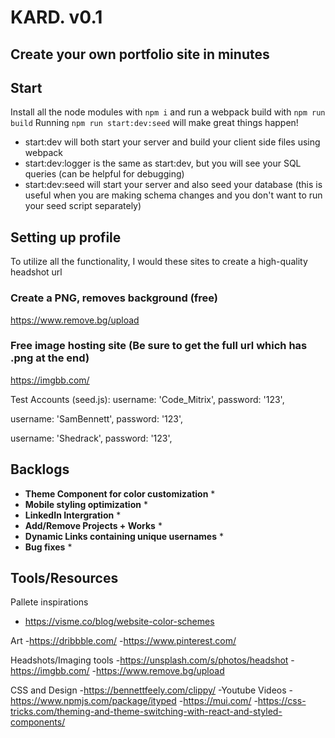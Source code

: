 # KARD. v0.1
## Create your own portfolio site in minutes

## Start
Install all the node modules with `npm i` and run a webpack build with `npm run build`
Running `npm run start:dev:seed` will make great things happen!

- start:dev will both start your server and build your client side files using webpack
- start:dev:logger is the same as start:dev, but you will see your SQL queries (can be helpful for debugging)
- start:dev:seed will start your server and also seed your database (this is useful when you are making schema changes and you don't want to run your seed script separately)

## Setting up profile

To utilize all the functionality, I would these sites to create a high-quality headshot url

### Create a PNG, removes background (free)
https://www.remove.bg/upload

### Free image hosting site (Be sure to get the full url which has .png at the end)
https://imgbb.com/

Test Accounts (seed.js):
   username: 'Code_Mitrix',
   password: '123',
   
   username: 'SamBennett',
   password: '123',
   
   username: 'Shedrack',
   password: '123',

## Backlogs
* **Theme Component for color customization** *
* **Mobile styling optimization** *
* **LinkedIn Intergration** *
* **Add/Remove Projects + Works** *
* **Dynamic Links containing unique usernames** *
* **Bug fixes** *


## Tools/Resources

Pallete inspirations
- https://visme.co/blog/website-color-schemes

Art
-https://dribbble.com/
-https://www.pinterest.com/

Headshots/Imaging tools
-https://unsplash.com/s/photos/headshot
-https://imgbb.com/
-https://www.remove.bg/upload

CSS and Design
-https://bennettfeely.com/clippy/
-Youtube Videos
-https://www.npmjs.com/package/ityped
-https://mui.com/
-https://css-tricks.com/theming-and-theme-switching-with-react-and-styled-components/

